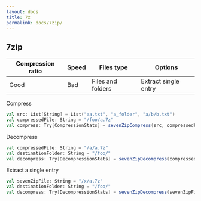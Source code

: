 ```yaml
---
layout: docs
title: 7z
permalink: docs/7zip/
---
```


## 7zip

|Compression ratio|Speed|Files type|Options|
|--|--|--|--|
|Good|Bad|Files and folders|Extract single entry|


Compress
  
```scala
val src: List[String] = List("aa.txt", "a_folder", "a/b/b.txt")
val compressedFile: String = "/foo/a.7z"
val compress: Try[CompressionStats] = sevenZipCompress(src, compressedFile)
```
Decompress
```scala
val compressedFile: String = "/a/a.7z"
val destinationFolder: String = "/foo/"
val decompress: Try[DecompressionStats] = sevenZipDecompress(compressedFile, destinationFolder)
```

Extract a single entry  
```scala
val sevenZipFile: String = "/x/a.7z" 
val destinationFolder: String = "/foo/"
val decompress: Try[DecompressionStats] = sevenZipDecompress(sevenZipFile, destinationFolder, Some(List("/an/entry")))
```